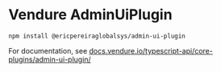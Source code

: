 # Vendure AdminUiPlugin

`npm install @ericpereiraglobalsys/admin-ui-plugin`

For documentation, see [docs.vendure.io/typescript-api/core-plugins/admin-ui-plugin/](https://docs.vendure.io/typescript-api/core-plugins/admin-ui-plugin/)

